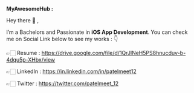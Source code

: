 **MyAwesomeHub :**

Hey there 👋 , 

I’m a Bachelors and Passionate in **iOS App Development**. You can check me on Social Link below to see my works : 👇

👉🏻  Resume : https://drive.google.com/file/d/1QrJlNeH5PS8hnucduv-b-4dqu5p-XHbx/view

👉🏻  LinkedIn : https://in.linkedin.com/in/patelmeet12

👉🏻  Twitter : https://twitter.com/patelmeet_12

